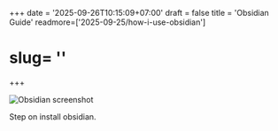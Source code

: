 +++
date = '2025-09-26T10:15:09+07:00'
draft = false
title = 'Obsidian Guide'
readmore=['2025-09-25/how-i-use-obsidian']
# slug= ''
+++

<!-- ![Obsidian screenshot](a.png)
![Obsidian screenshot](/a.png)
![Obsidian screenshot](/assets/a.png)

![Obsidian screenshot](/assets/assets/imgs/a.png) -->

![Obsidian screenshot](/assets/imgs/a.png)

Step on install obsidian.
